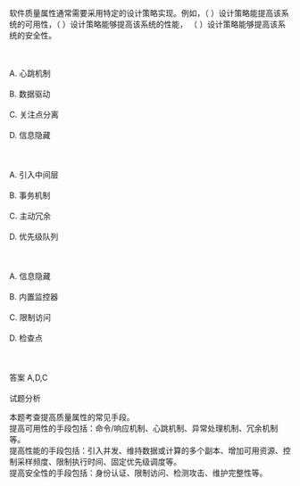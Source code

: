 <div class="detail lh2"><p>
软件质量属性通常需要采用特定的设计策略实现。例如，（  ）设计策略能提高该系统的可用性，（  ）设计策略能够提高该系统的性能， （  ）设计策略能够提高该系统的安全性。</p><br/><br/>A. 心跳机制<br/><br/>B. 数据驱动<br/><br/>C. 关注点分离<br/><br/>D. 信息隐藏<br/><br/><br/><br/>A. 引入中间层<br/><br/>B. 事务机制<br/><br/>C. 主动冗余<br/><br/>D. 优先级队列<br/><br/><br/><br/>A. 信息隐藏<br/><br/>B. 内置监控器<br/><br/>C. 限制访问<br/><br/>D. 检查点<br/><br/><br/><br/>答案 A,D,C<br/><br/>试题分析<br/><p></p><p>
本题考查提高质量属性的常见手段。       <br/>
提高可用性的手段包括：命令/响应机制、心跳机制、异常处理机制、冗余机制等。       <br/>
提高性能的手段包括：引入并发、维持数据或计算的多个副本、增加可用资源、控制采样频度、限制执行时间、固定优先级调度等。     <br/>
 提高安全性的手段包括：身份认证、限制访问、检测攻击、维护完整性等。</p>
<p>
<o:p></o:p></p></div>
